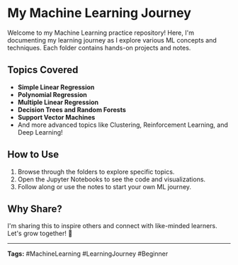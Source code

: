 # My Machine Learning Journey

Welcome to my Machine Learning practice repository! Here, I'm documenting my learning journey as I explore various ML concepts and techniques. Each folder contains hands-on projects and notes.

## Topics Covered

- **Simple Linear Regression**
- **Polynomial Regression**
- **Multiple Linear Regression**
- **Decision Trees and Random Forests**
- **Support Vector Machines**
- And more advanced topics like Clustering, Reinforcement Learning, and Deep Learning!

## How to Use

1. Browse through the folders to explore specific topics.
2. Open the Jupyter Notebooks to see the code and visualizations.
3. Follow along or use the notes to start your own ML journey.

## Why Share?

I'm sharing this to inspire others and connect with like-minded learners. Let's grow together! 🌟

---

**Tags:** #MachineLearning #LearningJourney #Beginner

